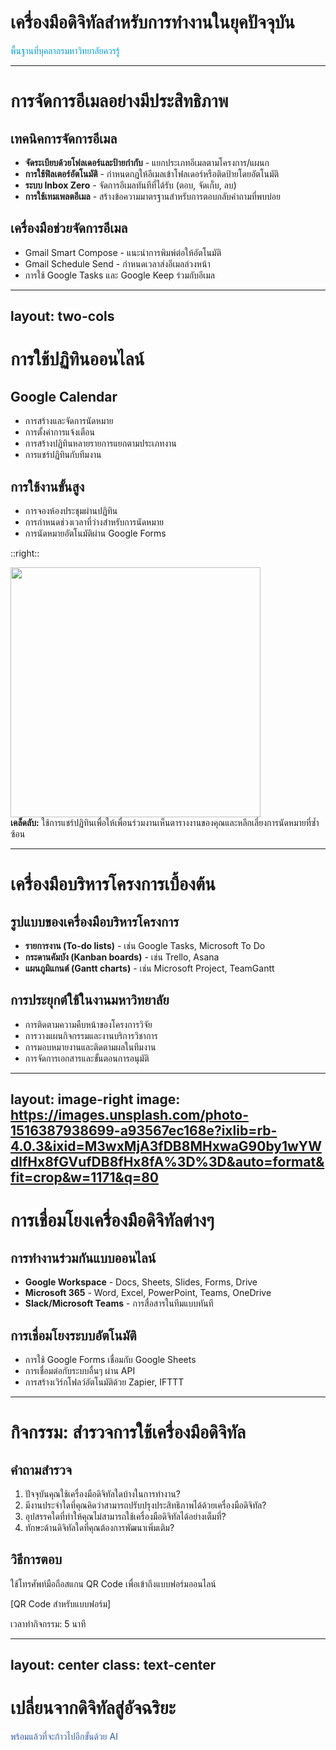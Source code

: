 # เครื่องมือดิจิทัลสำหรับการทำงานในยุคปัจจุบัน

<div class="text-xl mt-4 text-blue-600" style="color: #009CDE;">
พื้นฐานที่บุคลากรมหาวิทยาลัยควรรู้
</div>

<!--
ในส่วนนี้จะเป็นการแนะนำเครื่องมือดิจิทัลพื้นฐานที่ช่วยเพิ่มประสิทธิภาพในการทำงาน
ก่อนที่จะเข้าสู่เนื้อหาหลักเกี่ยวกับ Google Sheets, Google Docs และ AI
-->

---

# การจัดการอีเมลอย่างมีประสิทธิภาพ

<v-clicks>

## เทคนิคการจัดการอีเมล

- **จัดระเบียบด้วยโฟลเดอร์และป้ายกำกับ** - แยกประเภทอีเมลตามโครงการ/แผนก
- **การใช้ฟิลเตอร์อัตโนมัติ** - กำหนดกฎให้อีเมลเข้าโฟลเดอร์หรือติดป้ายโดยอัตโนมัติ
- **ระบบ Inbox Zero** - จัดการอีเมลทันทีที่ได้รับ (ตอบ, จัดเก็บ, ลบ)
- **การใช้เทมเพลตอีเมล** - สร้างข้อความมาตรฐานสำหรับการตอบกลับคำถามที่พบบ่อย

## เครื่องมือช่วยจัดการอีเมล

- Gmail Smart Compose - แนะนำการพิมพ์ต่อให้อัตโนมัติ
- Gmail Schedule Send - กำหนดเวลาส่งอีเมลล่วงหน้า
- การใช้ Google Tasks และ Google Keep ร่วมกับอีเมล

</v-clicks>

---
layout: two-cols
---

# การใช้ปฏิทินออนไลน์

<v-clicks>

## Google Calendar

- การสร้างและจัดการนัดหมาย
- การตั้งค่าการแจ้งเตือน
- การสร้างปฏิทินหลายรายการแยกตามประเภทงาน
- การแชร์ปฏิทินกับทีมงาน

## การใช้งานขั้นสูง

- การจองห้องประชุมผ่านปฏิทิน
- การกำหนดช่วงเวลาที่ว่างสำหรับการนัดหมาย
- การนัดหมายอัตโนมัติผ่าน Google Forms

</v-clicks>

::right::

<div class="flex flex-col justify-center items-center h-full">
  <img v-click src="https://images.unsplash.com/photo-1506784365847-bbad939e9335?ixlib=rb-4.0.3&ixid=M3wxMjA3fDB8MHxwaG90by1wYWdlfHx8fGVufDB8fHx8fA%3D%3D&auto=format&fit=crop&w=1168&q=80" class="rounded-lg shadow-xl" width="400" />
  
  <div v-click class="mt-8 p-4 bg-blue-100 rounded-lg w-full">
  <strong>เคล็ดลับ:</strong> ใช้การแชร์ปฏิทินเพื่อให้เพื่อนร่วมงานเห็นตารางงานของคุณและหลีกเลี่ยงการนัดหมายที่ซ้ำซ้อน
  </div>
</div>

---

# เครื่องมือบริหารโครงการเบื้องต้น

<v-clicks>

## รูปแบบของเครื่องมือบริหารโครงการ

- **รายการงาน (To-do lists)** - เช่น Google Tasks, Microsoft To Do
- **กระดานคัมบัง (Kanban boards)** - เช่น Trello, Asana
- **แผนภูมิแกนต์ (Gantt charts)** - เช่น Microsoft Project, TeamGantt

## การประยุกต์ใช้ในงานมหาวิทยาลัย

- การติดตามความคืบหน้าของโครงการวิจัย
- การวางแผนกิจกรรมและงานบริการวิชาการ
- การมอบหมายงานและติดตามผลในทีมงาน
- การจัดการเอกสารและขั้นตอนการอนุมัติ

</v-clicks>

---
layout: image-right
image: https://images.unsplash.com/photo-1516387938699-a93567ec168e?ixlib=rb-4.0.3&ixid=M3wxMjA3fDB8MHxwaG90by1wYWdlfHx8fGVufDB8fHx8fA%3D%3D&auto=format&fit=crop&w=1171&q=80
---

# การเชื่อมโยงเครื่องมือดิจิทัลต่างๆ

<v-clicks>

## การทำงานร่วมกันแบบออนไลน์

- **Google Workspace** - Docs, Sheets, Slides, Forms, Drive
- **Microsoft 365** - Word, Excel, PowerPoint, Teams, OneDrive
- **Slack/Microsoft Teams** - การสื่อสารในทีมแบบทันที

## การเชื่อมโยงระบบอัตโนมัติ

- การใช้ Google Forms เชื่อมกับ Google Sheets
- การเชื่อมต่อกับระบบอื่นๆ ผ่าน API
- การสร้างเวิร์กโฟลว์อัตโนมัติด้วย Zapier, IFTTT

</v-clicks>

---

# กิจกรรม: สำรวจการใช้เครื่องมือดิจิทัล

<div class="grid grid-cols-2 gap-4 mt-4">
<div>

## คำถามสำรวจ

<v-clicks>

1. ปัจจุบันคุณใช้เครื่องมือดิจิทัลใดบ้างในการทำงาน?
2. มีงานประจำใดที่คุณคิดว่าสามารถปรับปรุงประสิทธิภาพได้ด้วยเครื่องมือดิจิทัล?
3. อุปสรรคใดที่ทำให้คุณไม่สามารถใช้เครื่องมือดิจิทัลได้อย่างเต็มที่?
4. ทักษะด้านดิจิทัลใดที่คุณต้องการพัฒนาเพิ่มเติม?

</v-clicks>

</div>
<div v-click>

## วิธีการตอบ

ใช้โทรศัพท์มือถือสแกน QR Code เพื่อเข้าถึงแบบฟอร์มออนไลน์

<div class="flex justify-center items-center h-40">
  <div class="bg-white p-4 rounded-lg">
    [QR Code สำหรับแบบฟอร์ม]
  </div>
</div>

เวลาทำกิจกรรม: 5 นาที

</div>
</div>

---
layout: center
class: text-center
---

# เปลี่ยนจากดิจิทัลสู่อัจฉริยะ

<div class="text-2xl mt-8" style="color: #315DAE;">
พร้อมแล้วที่จะก้าวไปอีกขั้นด้วย AI
</div>